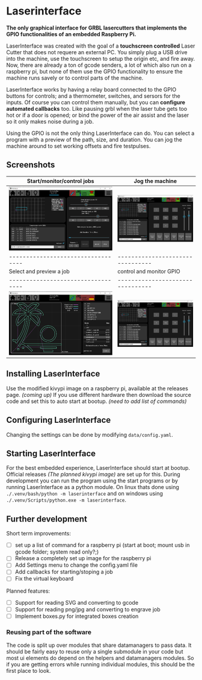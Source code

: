 # Laserinterface

**The only graphical interface for GRBL lasercutters that implements the GPIO functionalities of an embedded Raspberry Pi.**

LaserInterface was created with the goal of a **touchscreen controlled** Laser Cutter that does not requere an external PC. You simply plug a USB drive into the machine, use the touchscreen to setup the origin etc, and fire away. Now, there are already a ton of gcode senders, a lot of which also run on a raspberry pi, but none of them use the GPIO functionality to ensure the machine runs savely or to control parts of the machine.

LaserInterface works by having a relay board connected to the GPIO buttons for controls; and a thermometer, switches, and sersors for the inputs. Of course you can control them manually, but you can **configure automated callbacks** too. Like pausing grbl when the laser tube gets too hot or if a door is opened; or bind the power of the air assist and the laser so it only makes noise during a job.

Using the GPIO is not the only thing LaserInterface can do. You can select a program with a preview of the path, size, and duration. You can jog the machine around to set working offsets and fire testpulses.

## Screenshots

| Start/monitor/control jobs         | Jog the machine                  |
| ---------------------------------- | -------------------------------- |
| ![pic](docs/pics/screen_home.png)  | ![pic](docs/pics/screen_jog.png) |
| ---------------------------------- | -------------------------------- |
| Select and preview a job           | control and monitor GPIO         |
| ---------------------------------- | -------------------------------- |
| ![pic](docs/pics/screen_files.png) | ![pic](docs/pics/screen_jog.png) |

## Installing LaserInterface

Use the modified kivypi image on a raspberry pi, available at the releases page. *(coming up)*
If you use different hardware then download the source code and set this to auto start at bootup. *(need to add list of commands)*

## Configuring LaserInterface

Changing the settings can be done by modifying `data/config.yaml`.

## Starting LaserInterface

For the best embedded experience, LaserInterface should start at bootup. Official releases *(The planned kivypi image)* are set up for this. During development you can run the program using the start programs or by running LaserInterface as a python module. On linux thats done using `./.venv/bash/python -m laserinterface` and on windows using `./.venv/Scripts/python.exe -m laserinterface`.

## Further development

Short term improvements:

- [ ] set up a list of command for a raspberry pi (start at boot; mount usb in gcode folder; system read only?;)
- [ ] Release a completely set up image for the raspberry pi
- [ ] Add Settings menu to change the config.yaml file
- [ ] Add callbacks for starting/stoping a job
- [ ] Fix the virtual keyboard

Planned features:

- [ ] Support for reading SVG and converting to gcode
- [ ] Support for reading png/jpg and converting to engrave job
- [ ] Implement boxes.py for integrated boxes creation

### Reusing part of the software

The code is split up over modules that share datamanagers to pass data. It should be fairly easy to reuse only a single submodule in your code but most ui elements do depend on the helpers and datamanagers modules. So if you are getting errors while running individual modules, this should be the first place to look.
